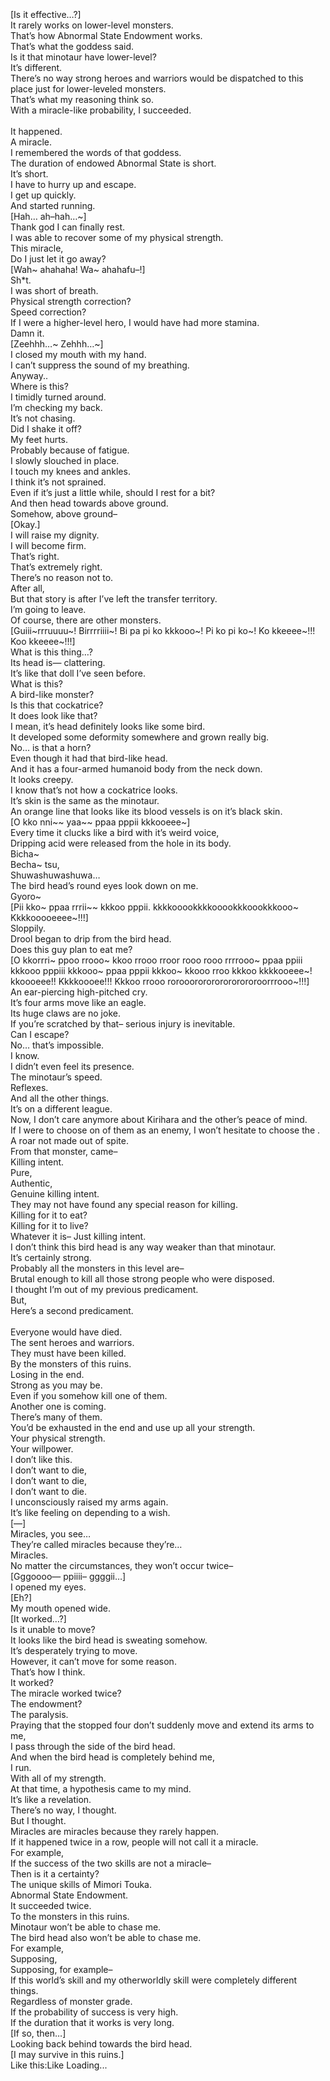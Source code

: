 <br/>
<br/>
<br/>
[Is it effective…?]<br/>
It rarely works on lower-level monsters.<br/>
That’s how Abnormal State Endowment works.<br/>
That’s what the goddess said.<br/>
Is it that minotaur have lower-level?<br/>
It’s different.<br/>
There’s no way strong heroes and warriors would be dispatched to this place just for lower-leveled monsters.<br/>
That’s what my reasoning think so.<br/>
With a miracle-like probability, I succeeded.<br/>
<br/>
It happened.<br/>
A miracle.<br/>
I remembered the words of that goddess.<br/>
The duration of endowed Abnormal State is short.<br/>
It’s short.<br/>
I have to hurry up and escape.<br/>
I get up quickly.<br/>
And started running.<br/>
[Hah… ah–hah…~]<br/>
Thank god I can finally rest.<br/>
I was able to recover some of my physical strength.<br/>
This miracle,<br/>
Do I just let it go away?<br/>
[Wah~ ahahaha! Wa~ ahahafu–!]<br/>
Sh*t.<br/>
I was short of breath.<br/>
Physical strength correction?<br/>
Speed correction?<br/>
If I were a higher-level hero, I would have had more stamina.<br/>
Damn it.<br/>
[Zeehhh…~ Zehhh…~]<br/>
I closed my mouth with my hand.<br/>
I can’t suppress the sound of my breathing.<br/>
Anyway..<br/>
Where is this?<br/>
I timidly turned around.<br/>
I’m checking my back.<br/>
It’s not chasing.<br/>
Did I shake it off?<br/>
My feet hurts.<br/>
Probably because of fatigue.<br/>
I slowly slouched in place.<br/>
I touch my knees and ankles.<br/>
I think it’s not sprained.<br/>
Even if it’s just a little while, should I rest for a bit?<br/>
And then head towards above ground.<br/>
Somehow, above ground–<br/>
[Okay.]<br/>
I will raise my dignity.<br/>
I will become firm.<br/>
That’s right.<br/>
That’s extremely right.<br/>
There’s no reason not to.<br/>
After all,<br/>
But that story is after I’ve left the transfer territory.<br/>
I’m going to leave.<br/>
Of course, there are other monsters.<br/>
[Guiii~rrruuuu~! Birrrriiii~! Bi pa pi ko kkkooo~! Pi ko pi ko~! Ko kkeeee~!!! Koo kkeeee~!!!]<br/>
What is this thing…?<br/>
Its head is— clattering.<br/>
It’s like that doll I’ve seen before.<br/>
What is this?<br/>
A bird-like monster?<br/>
Is this that cockatrice?<br/>
It does look like that?<br/>
I mean, it’s head definitely looks like some bird.<br/>
It developed some deformity somewhere and grown really big.<br/>
No… is that a horn?<br/>
Even though it had that bird-like head.<br/>
And it has a four-armed humanoid body from the neck down.<br/>
It looks creepy.<br/>
I know that’s not how a cockatrice looks.<br/>
It’s skin is the same as the minotaur.<br/>
An orange line that looks like its blood vessels is on it’s black skin.<br/>
[O kko nni~~ yaa~~ ppaa pppii kkkooeee~]<br/>
Every time it clucks like a bird with it’s weird voice,<br/>
Dripping acid were released from the hole in its body.<br/>
Bicha~<br/>
Becha~ tsu,<br/>
Shuwashuwashuwa…<br/>
The bird head’s round eyes look down on me.<br/>
Gyoro~<br/>
[Pii kko~ ppaa rrrii~~ kkkoo pppii. kkkkooookkkkooookkkoookkkooo~ Kkkkooooeeee~!!!]<br/>
Sloppily.<br/>
Drool began to drip from the bird head.<br/>
Does this guy plan to eat me?<br/>
[O kkorrri~ ppoo rrooo~ kkoo rrooo rroor rooo rooo rrrrooo~ ppaa ppiii kkkooo pppiii kkkooo~ ppaa pppii kkkoo~ kkooo rroo kkkoo kkkkooeee~! kkoooeee!! Kkkkoooee!!! Kkkoo rrooo rorooororororororororoorrrooo~!!!]<br/>
An ear-piercing high-pitched cry.<br/>
It’s four arms move like an eagle.<br/>
Its huge claws are no joke.<br/>
If you’re scratched by that– serious injury is inevitable.<br/>
Can I escape?<br/>
No… that’s impossible.<br/>
I know.<br/>
I didn’t even feel its presence.<br/>
The minotaur’s speed.<br/>
Reflexes.<br/>
And all the other things.<br/>
It’s on a different league.<br/>
Now, I don’t care anymore about Kirihara and the other’s peace of mind.<br/>
If I were to choose on of them as an enemy, I won’t hesitate to choose the <Dragonic Buster>.<br/>
A roar not made out of spite.<br/>
From that monster, came–<br/>
Killing intent.<br/>
Pure,<br/>
Authentic,<br/>
Genuine killing intent.<br/>
They may not have found any special reason for killing.<br/>
Killing for it to eat?<br/>
Killing for it to live?<br/>
Whatever it is– Just killing intent.<br/>
I don’t think this bird head is any way weaker than that minotaur.<br/>
It’s certainly strong.<br/>
Probably all the monsters in this level are–<br/>
Brutal enough to kill all those strong people who were disposed.<br/>
I thought I’m out of my previous predicament.<br/>
But,<br/>
Here’s a second predicament.<br/>
<br/>
Everyone would have died.<br/>
The sent heroes and warriors.<br/>
They must have been killed.<br/>
By the monsters of this ruins.<br/>
Losing in the end.<br/>
Strong as you may be.<br/>
Even if you somehow kill one of them.<br/>
Another one is coming.<br/>
There’s many of them.<br/>
You’d be exhausted in the end and use up all your strength.<br/>
Your physical strength.<br/>
Your willpower.<br/>
I don’t like this.<br/>
I don’t want to die,<br/>
I don’t want to die,<br/>
I don’t want to die.<br/>
I unconsciously raised my arms again.<br/>
It’s like feeling on depending to a wish.<br/>
[–<Paralyze>–]<br/>
Miracles, you see…<br/>
They’re called miracles because they’re…<br/>
Miracles.<br/>
No matter the circumstances, they won’t occur twice–<br/>
[Gggoooo— ppiiii– ggggii…]<br/>
I opened my eyes.<br/>
[Eh?]<br/>
My mouth opened wide.<br/>
[It worked…?]<br/>
Is it unable to move?<br/>
It looks like the bird head is sweating somehow.<br/>
It’s desperately trying to move.<br/>
However, it can’t move for some reason.<br/>
That’s how I think.<br/>
It worked?<br/>
The miracle worked twice?<br/>
The endowment?<br/>
The paralysis.<br/>
Praying that the stopped four don’t suddenly move and extend its arms to me,<br/>
I pass through the side of the bird head.<br/>
And when the bird head is completely behind me,<br/>
I run.<br/>
With all of my strength.<br/>
At that time, a hypothesis came to my mind.<br/>
It’s like a revelation.<br/>
There’s no way, I thought.<br/>
But I thought.<br/>
Miracles are miracles because they rarely happen.<br/>
If it happened twice in a row, people will not call it a miracle.<br/>
For example,<br/>
If the success of the two skills are not a miracle–<br/>
Then is it a certainty?<br/>
The unique skills of Mimori Touka.<br/>
Abnormal State Endowment.<br/>
It succeeded twice.<br/>
To the monsters in this ruins.<br/>
Minotaur won’t be able to chase me.<br/>
The bird head also won’t be able to chase me.<br/>
For example,<br/>
Supposing,<br/>
Supposing, for example–<br/>
If this world’s skill and my otherworldly skill were completely different things.<br/>
Regardless of monster grade.<br/>
If the probability of success is very high.<br/>
If the duration that it works is very long.<br/>
[If so, then…]<br/>
Looking back behind towards the bird head.<br/>
[I may survive in this ruins.]<br/>
Like this:Like Loading... <br/>
<br/>
<br/>
<br/>
<br/>
